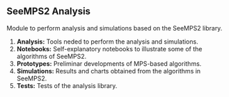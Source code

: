 ## SeeMPS2 Analysis

Module to perform analysis and simulations based on the SeeMPS2 library.

1. **Analysis:** Tools neded to perform the analysis and simulations.
2. **Notebooks:** Self-explanatory notebooks to illustrate some of the algorithms of SeeMPS2.
3. **Prototypes:** Preliminar developments of MPS-based algorithms.
4. **Simulations:** Results and charts obtained from the algorithms in SeeMPS2.
5. **Tests:** Tests of the analysis library.